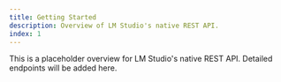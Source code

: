 ```yaml
---
title: Getting Started
description: Overview of LM Studio's native REST API.
index: 1
---
```


This is a placeholder overview for LM Studio's native REST API. Detailed endpoints will be added here.
